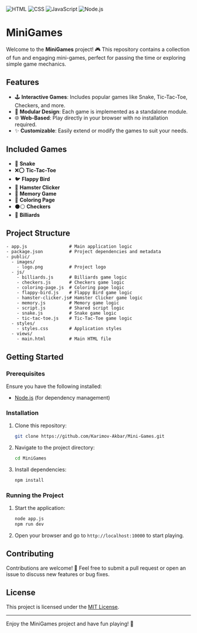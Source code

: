 ![HTML](https://img.shields.io/badge/HTML-E34F26?style=for-the-badge&logo=html5&logoColor=white)
![CSS](https://img.shields.io/badge/CSS-1572B6?style=for-the-badge&logo=css3&logoColor=white)
![JavaScript](https://img.shields.io/badge/JavaScript-F7DF1E?style=for-the-badge&logo=javascript&logoColor=black)
![Node.js](https://img.shields.io/badge/Node.js-339933?style=for-the-badge&logo=nodedotjs&logoColor=white)

# MiniGames

Welcome to the **MiniGames** project! 🎮 This repository contains a collection of fun and engaging mini-games, perfect for passing the time or exploring simple game mechanics.

## Features

- 🕹️ **Interactive Games**: Includes popular games like Snake, Tic-Tac-Toe, Checkers, and more.
- 🧩 **Modular Design**: Each game is implemented as a standalone module.
- 🌐 **Web-Based**: Play directly in your browser with no installation required.
- ✨ **Customizable**: Easily extend or modify the games to suit your needs.

## Included Games

- 🐍 **Snake**
- ❌⭕ **Tic-Tac-Toe**
- 🐦 **Flappy Bird**
- 🐹 **Hamster Clicker**
- 🧠 **Memory Game**
- 🎨 **Coloring Page**
- ⚫⚪ **Checkers**
- 🎱 **Billiards**

## Project Structure

```
- app.js                # Main application logic
- package.json          # Project dependencies and metadata
- public/
  - images/
    - logo.png          # Project logo
  - js/
    - billiards.js      # Billiards game logic
    - checkers.js       # Checkers game logic
    - coloring-page.js  # Coloring page logic
    - flappy-bird.js    # Flappy Bird game logic
    - hamster-clicker.js# Hamster Clicker game logic
    - memory.js         # Memory game logic
    - script.js         # Shared script logic
    - snake.js          # Snake game logic
    - tic-tac-toe.js    # Tic-Tac-Toe game logic
  - styles/
    - styles.css        # Application styles
  - views/
    - main.html         # Main HTML file
```

## Getting Started

### Prerequisites

Ensure you have the following installed:

- [Node.js](https://nodejs.org/) (for dependency management)

### Installation

1. Clone this repository:
   ```bash
   git clone https://github.com/Karimov-Akbar/Mini-Games.git
   ```
2. Navigate to the project directory:
   ```bash
   cd MiniGames
   ```
3. Install dependencies:
   ```bash
   npm install
   ```

### Running the Project

1. Start the application:
   ```bash
   node app.js
   npm run dev
   ```
2. Open your browser and go to `http://localhost:10000` to start playing.

## Contributing

Contributions are welcome! 🤝 Feel free to submit a pull request or open an issue to discuss new features or bug fixes.

## License

This project is licensed under the [MIT License](LICENSE).

---

Enjoy the MiniGames project and have fun playing! 🎉

